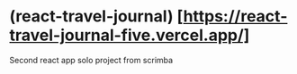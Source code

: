 # (react-travel-journal) [https://react-travel-journal-five.vercel.app/]
Second react app solo project from scrimba
